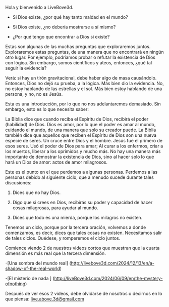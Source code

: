 Hola y bienvenido a LiveBove3d.

- Si Dios existe, ¿por qué hay tanto maldad en el mundo?

- Si Dios existe, ¿no debería mostrarse a sí mismo?

- ¿Por qué tengo que encontrar a Dios si existe?

Estas son algunas de las muchas preguntas que exploraremos juntos. Exploraremos estas preguntas, de una manera que no encontrará en ningún otro lugar. Por ejemplo, podríamos probar o refutar la existencia de Dios con lógica. Sin embargo, somos científicos y ateos, entonces, ¿qué tal seguir la evidencia?

Verá: si hay un tirón gravitacional, debe haber algo de masa causándolo. Entonces, Dios no dejó su prueba, a la lógica. Más bien dio la evidencia. No, no estoy hablando de las estrellas y el sol. Más bien estoy hablando de una persona, y no, no es Jesús.

Esta es una introducción, por lo que no nos adelantaremos demasiado. Sin embargo, esto es lo que necesita saber:

La Biblia dice que cuando reciba el Espíritu de Dios, recibirá el poder (habilidad) de Dios. Dios es amor, por lo que el poder es amar al mundo, cuidando el mundo, de una manera que solo su creador puede. La Biblia también dice que aquellos que reciben el Espíritu de Dios son una nueva especie de seres. Un cruce entre Dios y el hombre. Jesús fue el primero de esos seres. Usó el poder de Dios para amar; Al curar a los enfermos, criar a los muertos, liberar a los oprimidos y mucho más. No hay una manera más importante de demostrar la existencia de Dios, sino al hacer solo lo que hará un Dios de amor: actos de amor milagrosos.

Este es el punto en el que perdemos a algunas personas. Perdemos a las personas debido al siguiente ciclo, que a menudo sucede durante tales discusiones:

1. Dices que no hay Dios.

2. Digo que si crees en Dios, recibirás su poder y capacidad de hacer cosas milagrosas, para ayudar al mundo.

3. Dices que todo es una mierda, porque los milagros no existen.

Tenemos un ciclo, porque por la tercera oración, volvemos a donde comenzamos, es decir, dices que tales cosas no existen. Necesitamos salir de tales ciclos. Quédese, y romperemos el ciclo juntos.

Comience viendo 2 de nuestros videos cortos que muestran que la cuarta dimensión es más real que la tercera dimensión.

-[Una sombra del mundo real] (http://livebove3d.com/2024/12/13/en/a-shadow-of-the-real-world)

-[El misterio de nada ] (http://liveBove3d.com/2024/06/09/en/the-mystery-ofnothing)

Después de ver esos 2 videos, debe olvidarse de nosotros o decirnos en lo que piensa: live.above.3d@gmail.com



